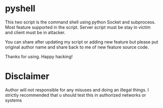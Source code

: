 # pyshell
This two script is the command shell using python Socket and subprocess. Most feature supported in the script. Server script must be stay in victim and client must be in attacker. 

You can share after updating my script or adding new feature but please put original author name and share back to me of new feature source code.

Thanks for using.
Happy hacking!

# Disclaimer
Author will not responsible for any misuses and doing an illegal things. I strictly recommended that u should test this in authorized networks or systems
